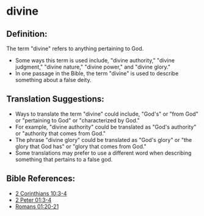# divine #

## Definition: ##

The term "divine" refers to anything pertaining to God.

* Some ways this term is used include, "divine authority," "divine judgment," "divine nature," "divine power," and "divine glory."
* In one passage in the Bible, the term "divine" is used to describe something about a false deity.

## Translation Suggestions: ##

* Ways to translate the term "divine" could include, "God's" or "from God" or "pertaining to God" or "characterized by God."
* For example, "divine authority" could be translated as "God's authority" or "authority that comes from God."
* The phrase "divine glory" could be translated as "God's glory" or "the glory that God has" or "glory that comes from God."
* Some translations may prefer to use a different word when describing something that pertains to a false god.



## Bible References: ##

* [2 Corinthians 10:3-4](en/tn/2co/help/10/03)
* [2 Peter 01:3-4](en/tn/2pe/help/01/03)
* [Romans 01:20-21](en/tn/rom/help/01/20)